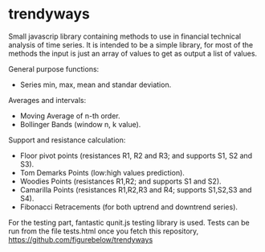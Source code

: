 trendyways
==========

Small javascrip library containing methods to use in financial technical analysis of time series.
It is intended to be a simple library, for most of the methods the input is just an array of values to get as output 
a list of values.

General purpose functions:
 
* Series min, max, mean and standar deviation.

Averages and intervals:
* Moving Average of n-th order.
* Bollinger Bands (window n, k value).

Support and resistance calculation:
* Floor pivot points (resistances R1, R2 and R3; and supports S1, S2 and S3).
* Tom Demarks Points (low:high values prediction).
* Woodies Points (resistances R1,R2; and supports S1 and S2).
* Camarilla Points (resistances R1,R2,R3 and R4; supports S1,S2,S3 and S4).
* Fibonacci Retracements (for both uptrend and downtrend series).

For the testing part, fantastic qunit.js testing library is used.
Tests can be run from the file tests.html once you fetch this
repository, https://github.com/figurebelow/trendyways
